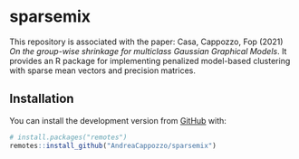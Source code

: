 
<!-- README.md is generated from README.Rmd. Please edit that file -->

# sparsemix

This repository is associated with the paper: Casa, Cappozzo, Fop (2021)
*On the group-wise shrinkage for multiclass Gaussian Graphical Models*.
It provides an R package for implementing penalized model-based
clustering with sparse mean vectors and precision matrices.

## Installation

You can install the development version from
[GitHub](https://github.com/) with:

``` r
# install.packages("remotes")
remotes::install_github("AndreaCappozzo/sparsemix")
```

